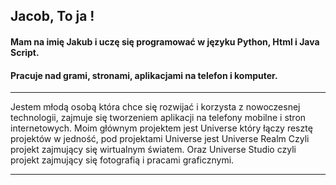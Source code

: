 ## Jacob, To ja !
#### Mam na imię Jakub i uczę się programować w języku Python, Html i Java Script. 

#### Pracuje nad grami, stronami, aplikacjami na telefon i komputer.

---------------------------------------------------------------------------------------------------------------------------

Jestem młodą osobą która chce się rozwijać i korzysta z nowoczesnej 
technologii, zajmuje się tworzeniem aplikacji na telefony mobilne i
stron internetowych. Moim głównym projektem jest Universe który łączy resztę
projektów w jedność, pod projektami Universe jest Universe Realm 
Czyli projekt zajmujący się wirtualnym światem. Oraz Universe Studio
czyli projekt zajmujący się fotografią i pracami graficznymi.

--------------------------------------------------------------------------------------------------------------------------
